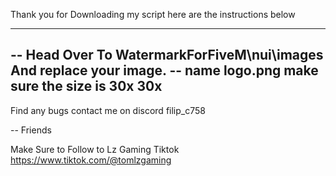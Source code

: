 Thank you for Downloading my script here are the instructions below

---------------------
-- Head Over To WatermarkForFiveM\nui\images And replace your image.
-- name logo.png make sure the size is 30x 30x
---------------------

Find any bugs contact me on discord filip_c758

-- Friends

Make Sure to Follow to Lz Gaming Tiktok
https://www.tiktok.com/@tomlzgaming
